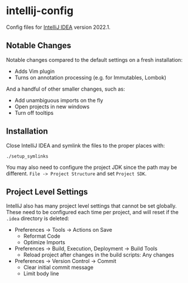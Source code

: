 # intellij-config

Config files for [IntelliJ IDEA](https://www.jetbrains.com/idea/) version 2022.1.

## Notable Changes

Notable changes compared to the default settings on a fresh installation:

- Adds Vim plugin
- Turns on annotation processing (e.g. for Immutables, Lombok)

And a handful of other smaller changes, such as:
- Add unambiguous imports on the fly
- Open projects in new windows
- Turn off tooltips

## Installation

Close IntelliJ IDEA and symlink the files to the proper places with:

```
./setup_symlinks
```

You may also need to configure the project JDK since the path may be different. `File -> Project Structure` and set `Project SDK`.

## Project Level Settings

IntelliJ also has many project level settings that cannot be set globally. These need to be configured each time per project, and will reset if the `.idea` directory is deleted:
- Preferences -> Tools -> Actions on Save
  - Reformat Code
  - Optimize Imports
- Preferences -> Build, Execution, Deployment -> Build Tools
  - Reload project after changes in the build scripts: Any changes
- Preferences -> Version Control -> Commit
  - Clear initial commit message
  - Limit body line
